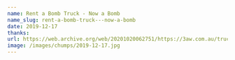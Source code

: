 ```yaml
---
name: Rent a Bomb Truck - Now a Bomb
name_slug: rent-a-bomb-truck---now-a-bomb
date: 2019-12-17
thanks:
url: https://web.archive.org/web/20201020062751/https://3aw.com.au/truck-strikes-montague-street-bridge-again/
image: /images/chumps/2019-12-17.jpg
---
```

